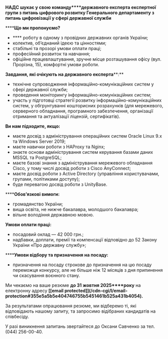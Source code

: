 **НАДС шукає у свою команду****державного експерта експертної групи з питань
цифрового розвитку Генерального департаменту з питань цифровізації у сфері
державної служби**

******Що ми пропонуємо?**

  * **** роботу в одному з провідних державних органів України;
  * колектив, об’єднаний ідеєю та цінностями;
  * стабільні та прозорі умови оплати праці;
  * професійний розвиток та навчання;
  * офіційне працевлаштування, зручне місце розташування офісу (вул. Прорізна, 15), комфортні умови роботи.

**Завдання, які очікують на державного експерта****:**

  * технічне супроводження інформаційно-комунікаційних систем у сфері державної служби;
  * проведення моніторингу інформаційно-комунікаційних систем;
  * участь у підготовці стратегії розвитку інформаційно-комунікаційних систем, у обгрунтуванні кошторисних розрахунків (для мережевого, серверного обладнання, програмного забезпечення, організації отримання та актуалізації ліцензій, сертифікатів).

**Ви нам підходите, якщо:**

  * маєте досвід з адміністрування операційних систем Oracle Linux 9.x та Windows Server 2019;
  * маєте навички роботи з HAProxy та Nginx;
  * знаєте основи адміністрування систем керування базами даних MSSQL та PostgreSQL;
  * маєте базові знання з адміністрування мережевого обладнання Cisco, у тому числі досвід роботи з Cisco AnyConnect;
  * маєте досвід роботи з Active Directory (управління користувачами, групами, політиками доступу);
  * буде перевагою досвід роботи з UnityBase.

******Обов’язкові вимоги:**

  * громадянство України;
  * вища освіта, не нижче бакалавра, молодшого бакалавра;
  * вільне володіння державною мовою.

**Умови оплати праці:**

  * посадовий оклад — 42 000 грн.;
  * надбавки, доплати, премії та компенсації відповідно до 52 Закону України «Про державну службу»;

******Умови відбору та призначення на посаду:**

  * призначення на посаду строкове до призначення на цю посаду переможця конкурсу, але не більше ніж 12 місяців з дня припинення чи скасування воєнного стану.

Ми чекаємо на ваше резюме **до 31 жовтня 2025****року** на електронну адресу
**[[email protected]](/cdn-cgi/l/email-
protection#355e5a5b5e404746755b5451461b525a431b4054).**

За результатами опрацювання резюме, ми відберемо ті, які відповідають нашому
запиту, та запросимо відібраних кандидатів на співбесіду.

У разі виникнення запитань звертайтеся до Оксани Савченко за тел. (044)
256-00-40.